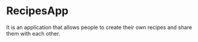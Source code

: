 # RecipesApp
It is an application that allows people to create their own recipes and share them with each other.
